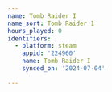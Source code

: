 ```yaml
---
name: Tomb Raider I
name_sort: Tomb Raider 1
hours_played: 0
identifiers:
  - platform: steam
    appid: '224960'
    name: Tomb Raider I
    synced_on: '2024-07-04'

---
```

